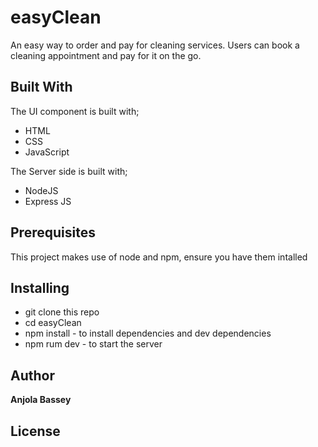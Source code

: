 # easyClean
An easy way to order and pay for cleaning services. Users can book a cleaning appointment and pay for it on the go.

## Built With

The UI component is built with;
* HTML 
* CSS 
* JavaScript

The Server side is built with;
* NodeJS
* Express JS

## Prerequisites

This project makes use of node and npm, ensure you have them intalled

## Installing
* git clone this repo
* cd easyClean
* npm install - to install dependencies and dev dependencies
* npm rum dev - to start the server



## Author

**Anjola Bassey** 

## License